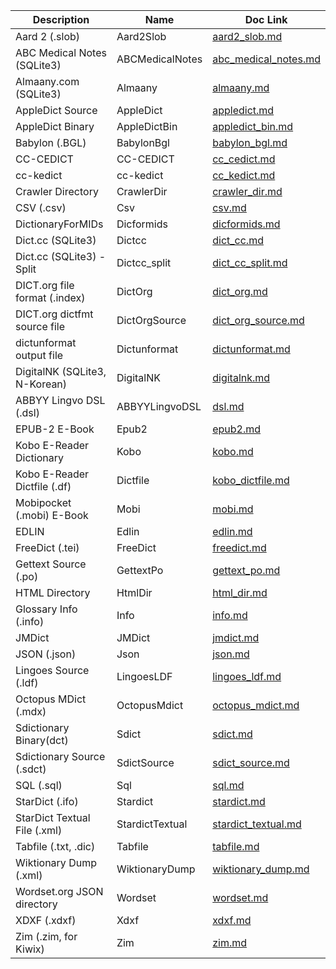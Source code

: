 | Description                   | Name            | Doc Link                                       |
| ----------------------------- | --------------- | ---------------------------------------------- |
| Aard 2 (.slob)                | Aard2Slob       | [aard2_slob.md](./aard2_slob.md)               |
| ABC Medical Notes (SQLite3)   | ABCMedicalNotes | [abc_medical_notes.md](./abc_medical_notes.md) |
| Almaany.com (SQLite3)         | Almaany         | [almaany.md](./almaany.md)                     |
| AppleDict Source              | AppleDict       | [appledict.md](./appledict.md)                 |
| AppleDict Binary              | AppleDictBin    | [appledict_bin.md](./appledict_bin.md)         |
| Babylon (.BGL)                | BabylonBgl      | [babylon_bgl.md](./babylon_bgl.md)             |
| CC-CEDICT                     | CC-CEDICT       | [cc_cedict.md](./cc_cedict.md)                 |
| cc-kedict                     | cc-kedict       | [cc_kedict.md](./cc_kedict.md)                 |
| Crawler Directory             | CrawlerDir      | [crawler_dir.md](./crawler_dir.md)             |
| CSV (.csv)                    | Csv             | [csv.md](./csv.md)                             |
| DictionaryForMIDs             | Dicformids      | [dicformids.md](./dicformids.md)               |
| Dict.cc (SQLite3)             | Dictcc          | [dict_cc.md](./dict_cc.md)                     |
| Dict.cc (SQLite3) - Split     | Dictcc_split    | [dict_cc_split.md](./dict_cc_split.md)         |
| DICT.org file format (.index) | DictOrg         | [dict_org.md](./dict_org.md)                   |
| DICT.org dictfmt source file  | DictOrgSource   | [dict_org_source.md](./dict_org_source.md)     |
| dictunformat output file      | Dictunformat    | [dictunformat.md](./dictunformat.md)           |
| DigitalNK (SQLite3, N-Korean) | DigitalNK       | [digitalnk.md](./digitalnk.md)                 |
| ABBYY Lingvo DSL (.dsl)       | ABBYYLingvoDSL  | [dsl.md](./dsl.md)                             |
| EPUB-2 E-Book                 | Epub2           | [epub2.md](./epub2.md)                         |
| Kobo E-Reader Dictionary      | Kobo            | [kobo.md](./kobo.md)                           |
| Kobo E-Reader Dictfile (.df)  | Dictfile        | [kobo_dictfile.md](./kobo_dictfile.md)         |
| Mobipocket (.mobi) E-Book     | Mobi            | [mobi.md](./mobi.md)                           |
| EDLIN                         | Edlin           | [edlin.md](./edlin.md)                         |
| FreeDict (.tei)               | FreeDict        | [freedict.md](./freedict.md)                   |
| Gettext Source (.po)          | GettextPo       | [gettext_po.md](./gettext_po.md)               |
| HTML Directory                | HtmlDir         | [html_dir.md](./html_dir.md)                   |
| Glossary Info (.info)         | Info            | [info.md](./info.md)                           |
| JMDict                        | JMDict          | [jmdict.md](./jmdict.md)                       |
| JSON (.json)                  | Json            | [json.md](./json.md)                           |
| Lingoes Source (.ldf)         | LingoesLDF      | [lingoes_ldf.md](./lingoes_ldf.md)             |
| Octopus MDict (.mdx)          | OctopusMdict    | [octopus_mdict.md](./octopus_mdict.md)         |
| Sdictionary Binary(dct)       | Sdict           | [sdict.md](./sdict.md)                         |
| Sdictionary Source (.sdct)    | SdictSource     | [sdict_source.md](./sdict_source.md)           |
| SQL (.sql)                    | Sql             | [sql.md](./sql.md)                             |
| StarDict (.ifo)               | Stardict        | [stardict.md](./stardict.md)                   |
| StarDict Textual File (.xml)  | StardictTextual | [stardict_textual.md](./stardict_textual.md)   |
| Tabfile (.txt, .dic)          | Tabfile         | [tabfile.md](./tabfile.md)                     |
| Wiktionary Dump (.xml)        | WiktionaryDump  | [wiktionary_dump.md](./wiktionary_dump.md)     |
| Wordset.org JSON directory    | Wordset         | [wordset.md](./wordset.md)                     |
| XDXF (.xdxf)                  | Xdxf            | [xdxf.md](./xdxf.md)                           |
| Zim (.zim, for Kiwix)         | Zim             | [zim.md](./zim.md)                             |
